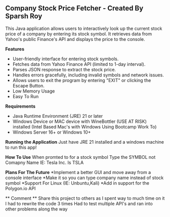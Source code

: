 ## Company Stock Price Fetcher - Created By Sparsh Roy


This Java application allows users to interactively look up the current stock price of a company by entering its stock symbol. It retrieves data from Yahoo's public Finance's API and displays the price to the console.

**Features**

* User-friendly interface for entering stock symbols.
* Fetches data from Yahoo Finance API (limited to 1-day interval).
* Parses JSON response to extract the stock price.
* Handles errors gracefully, including invalid symbols and network issues.
* Allows users to exit the program by entering "EXIT" or clicking the Escape Button.
* Low Memory Usage
* Easy To Run

**Requirements**

* Java Runtime Environment (JRE) 21 or later
* Windows Device or MAC device with WineBottler (USE AT RISK) installed (Intel Based Mac's with Windows Using Bootcamp Work To)
* Windows Server 16+ or Windows 10+

**Running the Application**
Just have JRE 21 installed and a windows machine to run this app!

**How To Use**
When promted to for a stock symbol
Type the SYMBOL not Comapny Name
IE: Tesla Inc. Is TSLA

**Plans For The Future**
*Implement a better GUI and move away from a console interface
*Make it so you can type company name instead of stock symbol
*Support For Linux (IE: Unbuntu,Kali)
*Add in support for the Polygon.io API 

** Comment **
Share this project to others as I spent way to much time on it
I had to rewrite the code 3 times
Had to test multiple API's
and ran into other problems along the way
